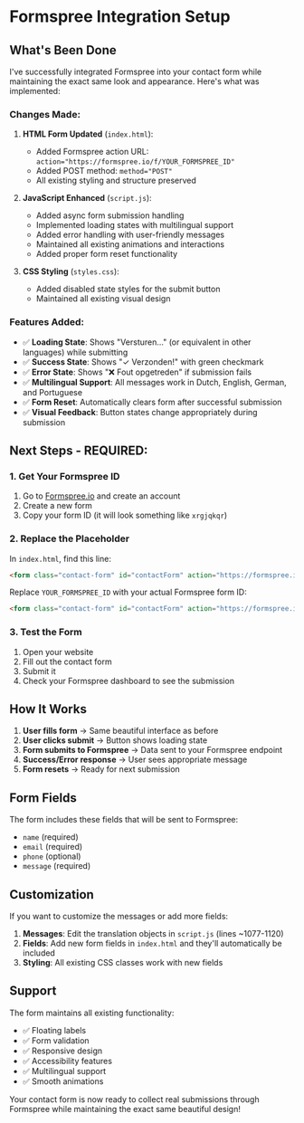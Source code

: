 # Formspree Integration Setup

## What's Been Done

I've successfully integrated Formspree into your contact form while maintaining the exact same look and appearance. Here's what was implemented:

### Changes Made:

1. **HTML Form Updated** (`index.html`):
   - Added Formspree action URL: `action="https://formspree.io/f/YOUR_FORMSPREE_ID"`
   - Added POST method: `method="POST"`
   - All existing styling and structure preserved

2. **JavaScript Enhanced** (`script.js`):
   - Added async form submission handling
   - Implemented loading states with multilingual support
   - Added error handling with user-friendly messages
   - Maintained all existing animations and interactions
   - Added proper form reset functionality

3. **CSS Styling** (`styles.css`):
   - Added disabled state styles for the submit button
   - Maintained all existing visual design

### Features Added:

- ✅ **Loading State**: Shows "Versturen..." (or equivalent in other languages) while submitting
- ✅ **Success State**: Shows "✓ Verzonden!" with green checkmark
- ✅ **Error State**: Shows "❌ Fout opgetreden" if submission fails
- ✅ **Multilingual Support**: All messages work in Dutch, English, German, and Portuguese
- ✅ **Form Reset**: Automatically clears form after successful submission
- ✅ **Visual Feedback**: Button states change appropriately during submission

## Next Steps - REQUIRED:

### 1. Get Your Formspree ID

1. Go to [Formspree.io](https://formspree.io) and create an account
2. Create a new form
3. Copy your form ID (it will look something like `xrgjqkqr`)

### 2. Replace the Placeholder

In `index.html`, find this line:
```html
<form class="contact-form" id="contactForm" action="https://formspree.io/f/YOUR_FORMSPREE_ID" method="POST">
```

Replace `YOUR_FORMSPREE_ID` with your actual Formspree form ID:
```html
<form class="contact-form" id="contactForm" action="https://formspree.io/f/xrgjqkqr" method="POST">
```

### 3. Test the Form

1. Open your website
2. Fill out the contact form
3. Submit it
4. Check your Formspree dashboard to see the submission

## How It Works

1. **User fills form** → Same beautiful interface as before
2. **User clicks submit** → Button shows loading state
3. **Form submits to Formspree** → Data sent to your Formspree endpoint
4. **Success/Error response** → User sees appropriate message
5. **Form resets** → Ready for next submission

## Form Fields

The form includes these fields that will be sent to Formspree:
- `name` (required)
- `email` (required) 
- `phone` (optional)
- `message` (required)

## Customization

If you want to customize the messages or add more fields:

1. **Messages**: Edit the translation objects in `script.js` (lines ~1077-1120)
2. **Fields**: Add new form fields in `index.html` and they'll automatically be included
3. **Styling**: All existing CSS classes work with new fields

## Support

The form maintains all existing functionality:
- ✅ Floating labels
- ✅ Form validation
- ✅ Responsive design
- ✅ Accessibility features
- ✅ Multilingual support
- ✅ Smooth animations

Your contact form is now ready to collect real submissions through Formspree while maintaining the exact same beautiful design! 